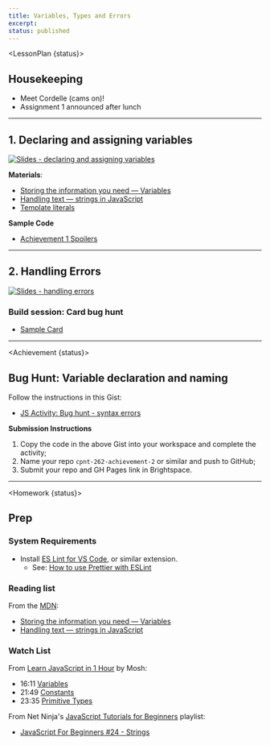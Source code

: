 ```yaml
---
title: Variables, Types and Errors
excerpt: 
status: published
---
```

<script>
	import Homework from "$lib/components/Homework.svelte";
	import LessonPlan from "$lib/components/LessonPlan.svelte";
	import LabTime from "$lib/components/LabTime.svelte";
	import Achievement from "$lib/components/Achievement.svelte";
</script>

<LessonPlan {status}>

## Housekeeping
- Meet Cordelle (cams on)!
- Assignment 1 announced after lunch

---

## 1. Declaring and assigning variables
[![Slides - declaring and assigning variables](/images/slides/js-variables.png)](https://sait-wbdv.github.io/slides/w23/cpnt-262/js-variables.html)

**Materials**:
- [Storing the information you need — Variables](https://developer.mozilla.org/en-US/docs/Learn/JavaScript/First_steps/Variables)
- [Handling text — strings in JavaScript](https://developer.mozilla.org/en-US/docs/Learn/JavaScript/First_steps/Strings)
- [Template literals](https://developer.mozilla.org/en-US/docs/Web/JavaScript/Reference/Template_literals)

**Sample Code**
- [Achievement 1 Spoilers](https://github.com/sait-wbdv/dailies-w23/tree/main/2023-02-07-variables-errors/01-achievement-1-spoilers)

---

## 2. Handling Errors
[![Slides - handling errors](/images/slides/js-errors.png)](https://sait-wbdv.github.io/slides/w23/cpnt-262/js-errors.html)

### Build session: Card bug hunt
- [Sample Card](https://github.com/sait-wbdv/dailies-w23/tree/main/2023-02-07-variables-errors/02-card-example)

</LessonPlan>

---

<Achievement {status}>

## Bug Hunt: Variable declaration and naming
Follow the instructions in this Gist:
- [JS Activity: Bug hunt - syntax errors](https://gist.github.com/acidtone/b9aaf4228a903796a6d8532ffb36d9d7)

**Submission Instructions**
1. Copy the code in the above Gist into your workspace and complete the activity;
2. Name your repo `cpnt-262-achievement-2` or similar and push to GitHub;
3. Submit your repo and GH Pages link in Brightspace.

</Achievement>

---

<Homework {status}>

## Prep
### System Requirements
- Install [ES Lint for VS Code](https://marketplace.visualstudio.com/items?itemName=dbaeumer.vscode-eslint), or similar extension.
    - See: [How to use Prettier with ESLint](https://www.robinwieruch.de/prettier-eslint/)

### Reading list
From the [MDN](https://developer.mozilla.org/en-US/docs/Learn/JavaScript/First_steps/):
- [Storing the information you need — Variables](https://developer.mozilla.org/en-US/docs/Learn/JavaScript/First_steps/Variables)
- [Handling text — strings in JavaScript](https://developer.mozilla.org/en-US/docs/Learn/JavaScript/First_steps/Strings)

### Watch List
From [Learn JavaScript in 1 Hour](https://www.youtube.com/watch?v=W6NZfCO5SIk) by Mosh:
- 16:11 [Variables](https://www.youtube.com/watch?v=W6NZfCO5SIk&t=971s)
- 21:49 [Constants](https://www.youtube.com/watch?v=W6NZfCO5SIk&t=1309s)
- 23:35 [Primitive Types](https://www.youtube.com/watch?v=W6NZfCO5SIk&t=1415s) 

From Net Ninja's [JavaScript Tutorials for Beginners](https://www.youtube.com/playlist?list=PL4cUxeGkcC9i9Ae2D9Ee1RvylH38dKuET) playlist: 
- [JavaScript For Beginners #24 - Strings](https://www.youtube.com/watch?v=k8MIbEVXhE0)

</Homework>
